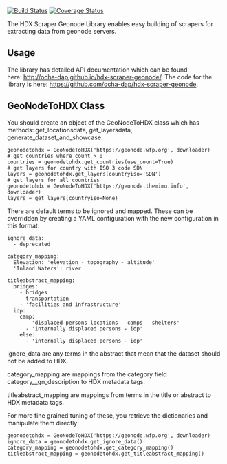 [![Build Status](https://travis-ci.org/OCHA-DAP/hdx-scraper-geonode.svg?branch=master&ts=1)](https://travis-ci.org/OCHA-DAP/hdx-scraper-geonode) [![Coverage Status](https://coveralls.io/repos/github/OCHA-DAP/hdx-scraper-geonode/badge.svg?branch=master&ts=1)](https://coveralls.io/github/OCHA-DAP/hdx-scraper-geonode?branch=master)

The HDX Scraper Geonode Library enables easy building of scrapers for extracting data 
from geonode servers. 

## Usage

The library has detailed API documentation which can be found
here: <http://ocha-dap.github.io/hdx-scraper-geonode/>. The code for the
library is here: <https://github.com/ocha-dap/hdx-scraper-geonode>.

## GeoNodeToHDX Class

You should create an object of the GeoNodeToHDX class which has methods:
get_locationsdata, get_layersdata, generate_dataset_and_showcase.

    geonodetohdx = GeoNodeToHDX('https://geonode.wfp.org', downloader)
    # get countries where count > 0
    countries = geonodetohdx.get_countries(use_count=True)
    # get layers for country with ISO 3 code SDN
    layers = geonodetohdx.get_layers(countryiso='SDN')
    # get layers for all countries
    geonodetohdx = GeoNodeToHDX('https://geonode.themimu.info', downloader)
    layers = get_layers(countryiso=None)

There are default terms to be ignored and mapped. These can be overridden by
creating a YAML configuration with the new configuration in this format:

    ignore_data:
      - deprecated

    category_mapping:
      Elevation: 'elevation - topography - altitude'
      'Inland Waters': river

    titleabstract_mapping:
      bridges:
        - bridges
        - transportation
        - 'facilities and infrastructure'
      idp:
        camp:
          - 'displaced persons locations - camps - shelters'
          - 'internally displaced persons - idp'
        else:
          - 'internally displaced persons - idp'
  
ignore_data are any terms in the abstract that mean that the dataset 
should not be added to HDX.
  
category_mapping are mappings from the category field category__gn_description 
to HDX metadata tags.
  
titleabstract_mapping are mappings from terms in the title or abstract to 
HDX metadata tags.

For more fine grained tuning of these, you retrieve the dictionaries and
manipulate them directly:

    geonodetohdx = GeoNodeToHDX('https://geonode.wfp.org', downloader)
    ignore_data = geonodetohdx.get_ignore_data() 
    category_mapping = geonodetohdx.get_category_mapping() 
    titleabstract_mapping = geonodetohdx.get_titleabstract_mapping()         